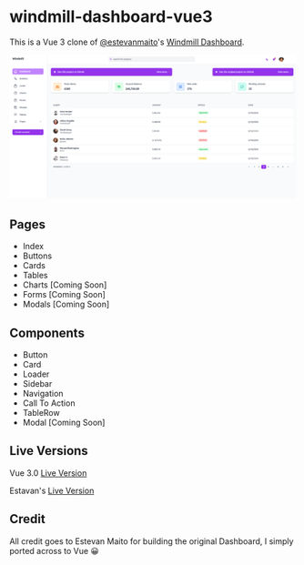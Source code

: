 # windmill-dashboard-vue3

This is a Vue 3 clone of [@estevanmaito](https://github.com/estevanmaito)'s [Windmill Dashboard](https://github.com/estevanmaito/windmill-dashboard).

![](/public/cover.png)

## Pages

- Index
- Buttons
- Cards 
- Tables
- Charts [Coming Soon]  
- Forms [Coming Soon]  
- Modals [Coming Soon]  

## Components

- Button
- Card
- Loader
- Sidebar
- Navigation
- Call To Action
- TableRow
- Modal [Coming Soon]

## Live Versions

Vue 3.0 [Live Version](https://windmill.bydiamond.co.uk)  

Estavan's [Live Version](https://windmillui.com/dashboard-html)  

## Credit

All credit goes to Estevan Maito for building the original Dashboard, I simply ported across to Vue 😀